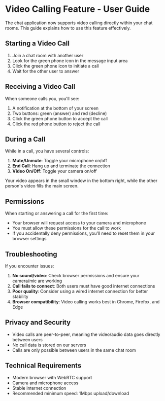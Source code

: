 # Video Calling Feature - User Guide

The chat application now supports video calling directly within your chat rooms. This guide explains how to use this feature effectively.

## Starting a Video Call

1. Join a chat room with another user
2. Look for the green phone icon in the message input area
3. Click the green phone icon to initiate a call
4. Wait for the other user to answer

## Receiving a Video Call

When someone calls you, you'll see:

1. A notification at the bottom of your screen
2. Two buttons: green (answer) and red (decline)
3. Click the green phone button to accept the call
4. Click the red phone button to reject the call

## During a Call

While in a call, you have several controls:

1. **Mute/Unmute**: Toggle your microphone on/off
2. **End Call**: Hang up and terminate the connection
3. **Video On/Off**: Toggle your camera on/off

Your video appears in the small window in the bottom right, while the other person's video fills the main screen.

## Permissions

When starting or answering a call for the first time:
- Your browser will request access to your camera and microphone
- You must allow these permissions for the call to work
- If you accidentally deny permissions, you'll need to reset them in your browser settings

## Troubleshooting

If you encounter issues:

1. **No sound/video**: Check browser permissions and ensure your camera/mic are working
2. **Call fails to connect**: Both users must have good internet connections
3. **Poor quality**: Consider using a wired internet connection for better stability
4. **Browser compatibility**: Video calling works best in Chrome, Firefox, and Edge

## Privacy and Security

- Video calls are peer-to-peer, meaning the video/audio data goes directly between users
- No call data is stored on our servers
- Calls are only possible between users in the same chat room

## Technical Requirements

- Modern browser with WebRTC support
- Camera and microphone access
- Stable internet connection
- Recommended minimum speed: 1Mbps upload/download 